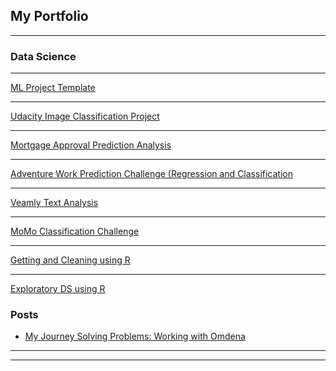 ## My Portfolio

---

### Data Science 

---
[ML Project Template](https://github.com/emilearthur/ML_project_template)


---
[Udacity Image Classification Project](https://github.com/emilearthur/Udacity-Image-Classifier-Project-)


---
[Mortgage Approval Prediction Analysis](https://github.com/emilearthur/Mortagage_Approval_Prediction)


---
[Adventure Work Prediction Challenge (Regression and Classification](https://github.com/emilearthur/Adventure_work_prediction_challenge)
<!--- comment <img src="images/collage1.jpg?raw=true"/> -->

---
[Veamly Text Analysis](https://github.com/emilearthur/Veamly)
<!--- <img src="images/collage3.jpg?raw=true"/> -->


---
[MoMo Classification Challenge](https://github.com/emilearthur/MoMo_challege_zindi)
<!--- <img src="images/collage2.jpg?raw=true"/> -->


---
[Getting and Cleaning using R](https://github.com/emilearthur/Getting-and-Cleaning-Data-Course-Project)


---
[Exploratory DS using R](https://github.com/emilearthur/ExData_Plotting1)


### Posts 

- [My Journey Solving Problems: Working with Omdena](https://medium.com/@frederickauthur/my-journey-solving-problems-working-with-omdena-2a9b0704c5f9)

---




---
<!-- Remove above link if you don't want to attibute -->
